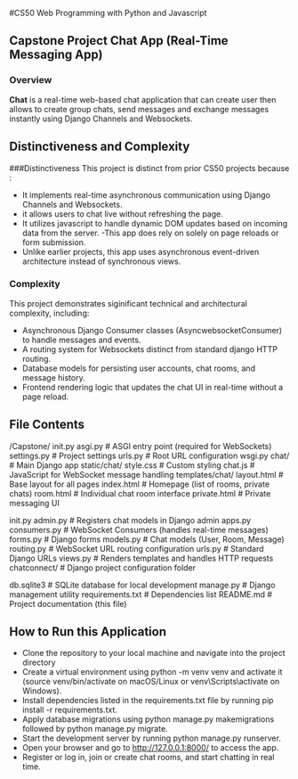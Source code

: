 #CS50 Web Programming with Python and Javascript
## Capstone Project Chat App (Real-Time Messaging App)

### Overview
**Chat** is a real-time web-based chat application that can create user then allows to create group chats, send messages and exchange messages instantly using Django Channels and Websockets.

## Distinctiveness and Complexity

###Distinctiveness
This project is distinct from prior CS50 projects because :
- It implements real-time asynchronous communication using Django Channels and Websockets.
- it allows users to chat live without refreshing the page.
- It utilizes javascript to handle dynamic DOM updates based on incoming data  from the server.
-This app does rely on solely on page reloads or form submission.
- Unlike earlier projects, this app uses asynchronous event-driven architecture instead of synchronous views.

### Complexity 
 This project demonstrates siginificant technical and architectural complexity, including:
- Asynchronous Django Consumer classes (AsyncwebsocketConsumer) to handle messages and events.
- A routing system for Websockets distinct from standard django HTTP routing.
- Database models for persisting user accounts, chat rooms, and message history.
- Frontend rendering logic that updates the chat UI in real-time without a page reload.


## File Contents

/Capstone/
init.py
asgi.py # ASGI entry point (required for WebSockets)
settings.py # Project settings
urls.py # Root URL configuration
wsgi.py
chat/ # Main Django app
static/chat/
style.css # Custom styling
chat.js # JavaScript for WebSocket message handling
templates/chat/
layout.html # Base layout for all pages
index.html # Homepage (list of rooms, private chats)
room.html # Individual chat room interface
private.html # Private messaging UI

init.py
admin.py # Registers chat models in Django admin
apps.py
consumers.py # WebSocket Consumers (handles real-time messages)
forms.py # Django forms 
models.py # Chat models (User, Room, Message)
routing.py # WebSocket URL routing configuration
urls.py # Standard Django URLs
views.py # Renders templates and handles HTTP requests
chatconnect/ # Django project configuration folder

db.sqlite3 # SQLite database for local development
manage.py # Django management utility
requirements.txt # Dependencies list
README.md # Project documentation (this file)


## How to Run this Application
- Clone the repository to your local machine and navigate into the project directory
- Create a virtual environment using python -m venv venv and activate it (source venv/bin/activate on macOS/Linux or venv\Scripts\activate on Windows).
- Install dependencies listed in the requirements.txt file by running pip install -r requirements.txt.
- Apply database migrations using python manage.py makemigrations followed by python manage.py migrate.
- Start the development server by running python manage.py runserver.
- Open your browser and go to http://127.0.0.1:8000/ to access the app.
- Register or log in, join or create chat rooms, and start chatting in real time.
